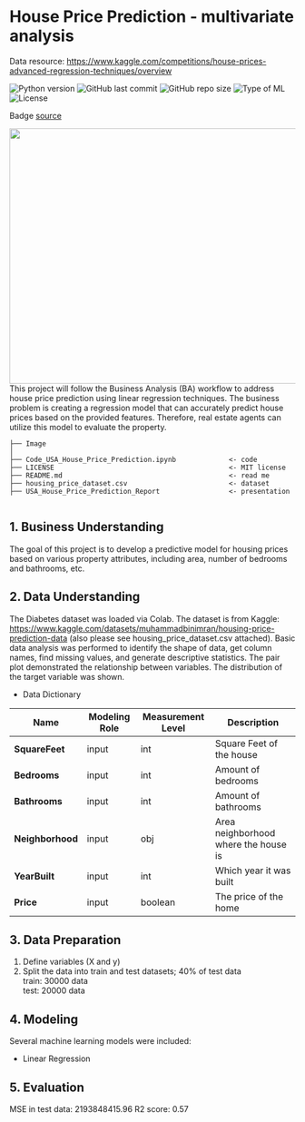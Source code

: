 # House Price Prediction - multivariate analysis

Data resource: 
https://www.kaggle.com/competitions/house-prices-advanced-regression-techniques/overview

![Python version](https://img.shields.io/badge/Python%20version-3.10%2B-lightgrey)
![GitHub last commit](https://img.shields.io/github/last-commit/Taweilo/usa_house_price_prediction)
![GitHub repo size](https://img.shields.io/github/repo-size/Taweilo/usa_house_price_prediction)
![Type of ML](https://img.shields.io/badge/Type%20of%20ML-Regression%20-red)
![License](https://img.shields.io/badge/License-MIT-green)

Badge [source](https://shields.io/)

 <img src="https://www.bouzaien.com/post/house-pricing-prediction/featured.png" width="1100" height="450">
This project will follow the Business Analysis (BA) workflow to address house price prediction using linear regression techniques. The business problem is creating a regression model that can accurately predict house prices based on the provided features. Therefore, real estate agents can utilize this model to evaluate the property.

```
├── Image                       
│
├── Code_USA_House_Price_Prediction.ipynb             <- code
├── LICENSE                                           <- MIT license
├── README.md                                         <- read me
├── housing_price_dataset.csv                         <- dataset
├── USA_House_Price_Prediction_Report                 <- presentation


```

## 1. Business Understanding
The goal of this project is to develop a predictive model for housing prices based on various property attributes, including area, number of bedrooms and bathrooms, etc.

## 2. Data Understanding 
The Diabetes dataset was loaded via Colab. The dataset is from Kaggle: https://www.kaggle.com/datasets/muhammadbinimran/housing-price-prediction-data (also please see housing_price_dataset.csv attached). Basic data analysis was performed to identify the shape of data, get column names, find missing values, and generate descriptive statistics. The pair plot demonstrated the relationship between variables. The distribution of the target variable was shown.

* Data Dictionary
 
| Name | Modeling Role | Measurement Level| Description |
| ---- | ------------- | ---------------- | ---------- |
| **SquareFeet** | input | int | Square Feet of the house |
| **Bedrooms** | input | int | Amount of bedrooms |
| **Bathrooms**| input | int | Amount of bathrooms |
| **Neighborhood** | input | obj | Area neighborhood where the house is |
| **YearBuilt** | input |  int | Which year it was built |
| **Price** | input |  boolean | The price of the home |
 
## 3. Data Preparation 
1. Define variables (X and y) 
2. Split the data into train and test datasets; 40% of test data <br>
   train: 30000 data<br>
   test:  20000 data<br>
  
## 4. Modeling   
Several machine learning models were included:
* Linear Regression

## 5. Evaluation
MSE in test data: 2193848415.96
R2 score: 0.57
